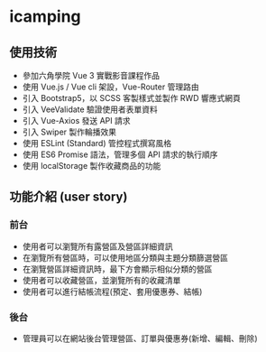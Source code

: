 # icamping
## 使用技術
- 參加六角學院 Vue 3 實戰影音課程作品
- 使用 Vue.js / Vue cli 架設，Vue-Router 管理路由
- 引入 Bootstrap5，以 SCSS 客製樣式並製作 RWD 響應式網頁
- 引入 VeeValidate 驗證使用者表單資料
- 引入 Vue-Axios 發送 API 請求
- 引入 Swiper 製作輪播效果
- 使用 ESLint (Standard) 管控程式撰寫風格
- 使用 ES6 Promise 語法，管理多個 API 請求的執行順序
- 使用 localStorage 製作收藏商品的功能

## 功能介紹 (user story)
### 前台
- 使用者可以瀏覽所有露營區及營區詳細資訊
- 在瀏覽所有營區時，可以使用地區分類與主題分類篩選營區
- 在瀏覽營區詳細資訊時，最下方會顯示相似分類的營區
- 使用者可以收藏營區，並瀏覽所有的收藏清單
- 使用者可以進行結帳流程(預定、套用優惠券、結帳)

### 後台
- 管理員可以在網站後台管理營區、訂單與優惠券(新增、編輯、刪除)
